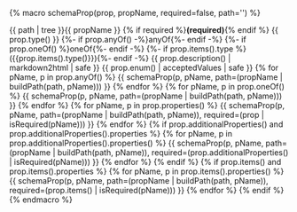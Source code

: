 {% macro schemaProp(prop, propName, required=false, path='') %}
<tr>
  <td>{{ path | tree }}{{ propName }} {% if required %}<strong>(required)</strong>{% endif %}</td>
  <td>
    {{ prop.type() }}
    {%- if prop.anyOf() -%}anyOf{%- endif -%}
    {%- if prop.oneOf() %}oneOf{%- endif -%}
    {%- if prop.items().type %}({{prop.items().type()}}){%- endif -%}
  </td>
  <td>{{ prop.description() | markdown2html | safe }}</td>
  <td>{{ prop.enum() | acceptedValues | safe }}</td>
</tr>
{% for pName, p in prop.anyOf() %}
{{ schemaProp(p, pName, path=(propName | buildPath(path, pName))) }}
{% endfor %}
{% for pName, p in prop.oneOf() %}
{{ schemaProp(p, pName, path=(propName | buildPath(path, pName))) }}
{% endfor %}
{% for pName, p in prop.properties() %}
{{ schemaProp(p, pName, path=(propName | buildPath(path, pName)), required=(prop | isRequired(pName))) }}
{% endfor %}
{% if prop.additionalProperties() and prop.additionalProperties().properties %}
{% for pName, p in prop.additionalProperties().properties() %}
{{ schemaProp(p, pName, path=(propName | buildPath(path, pName)), required=(prop.additionalProperties() | isRequired(pName))) }}
{% endfor %}
{% endif %}
{% if prop.items() and prop.items().properties %}
{% for pName, p in prop.items().properties() %}
{{ schemaProp(p, pName, path=(propName | buildPath(path, pName)), required=(prop.items() | isRequired(pName))) }}
{% endfor %}
{% endif %}
{% endmacro %}
